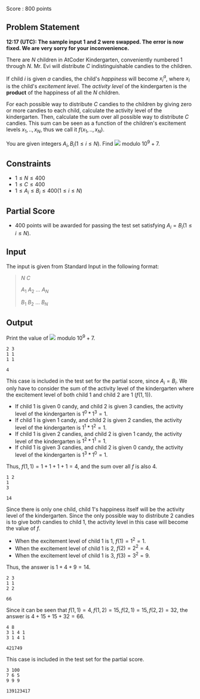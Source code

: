Score : $800$ points

## Problem Statement

**12:17 (UTC): The sample input 1 and 2 were swapped. The error is now fixed. We are very sorry for your inconvenience.**

There are $N$ children in AtCoder Kindergarten, conveniently numbered $1$ through $N$. Mr. Evi will distribute $C$ indistinguishable candies to the children.

If child $i$ is given $a$ candies, the child's *happiness* will become $x_i^a$, where $x_i$ is the child's *excitement level*. The *activity level* of the kindergarten is the **product** of the happiness of all the $N$ children.

For each possible way to distribute $C$ candies to the children by giving zero or more candies to each child, calculate the activity level of the kindergarten. Then, calculate the sum over all possible way to distribute $C$ candies. This sum can be seen as a function of the children's excitement levels $x_1,..,x_N$, thus we call it $f(x_1,..,x_N)$.

You are given integers $A_i,B_i (1 \leq i \leq N)$. Find ![](http://arc059.contest.atcoder.jp/img/arc/059/E_sigmaf.gif) modulo $10^9+7$.

## Constraints

- $1 \leq N \leq 400$
- $1 \leq C \leq 400$
- $1 \leq A_i \leq B_i \leq 400 (1 \leq i \leq N)$

## Partial Score

- $400$ points will be awarded for passing the test set satisfying $A_i=B_i (1 \leq i \leq N)$.

## Input

The input is given from Standard Input in the following format:

> $N$ $C$
> 
> $A_1$ $A_2$ ... $A_N$
> 
> $B_1$ $B_2$ ... $B_N$

## Output

Print the value of ![](http://arc059.contest.atcoder.jp/img/arc/059/E_sigmaf.gif) modulo $10^9+7$.

```input1
2 3
1 1
1 1
```

```output1
4
```

This case is included in the test set for the partial score, since $A_i=B_i$.
We only have to consider the sum of the activity level of the kindergarten where the excitement level of both child $1$ and child $2$ are $1$ ($f(1,1)$).

- If child $1$ is given $0$ candy, and child $2$ is given $3$ candies, the activity level of the kindergarten is $1^0*1^3=1$.
- If child $1$ is given $1$ candy, and child $2$ is given $2$ candies, the activity level of the kindergarten is $1^1*1^2=1$.
- If child $1$ is given $2$ candies, and child $2$ is given $1$ candy, the activity level of the kindergarten is $1^2*1^1=1$.
- If child $1$ is given $3$ candies, and child $2$ is given $0$ candy, the activity level of the kindergarten is $1^3*1^0=1$.

Thus, $f(1,1)=1+1+1+1=4$, and the sum over all $f$ is also $4$.

```input2
1 2
1
3
```

```output2
14
```

Since there is only one child, child $1$'s happiness itself will be the activity level of the kindergarten. Since the only possible way to distribute $2$ candies is to give both candies to child $1$, the activity level in this case will become the value of $f$.

- When the excitement level of child $1$ is $1$, $f(1)=1^2=1$.
- When the excitement level of child $1$ is $2$, $f(2)=2^2=4$.
- When the excitement level of child $1$ is $3$, $f(3)=3^2=9$.

Thus, the answer is $1+4+9=14$.

```input3
2 3
1 1
2 2
```

```output3
66
```

Since it can be seen that $f(1,1)=4 , f(1,2)=15 , f(2,1)=15 , f(2,2)=32$, the answer is $4+15+15+32=66$.

```input4
4 8
3 1 4 1
3 1 4 1
```

```output4
421749
```

This case is included in the test set for the partial score.

```input5
3 100
7 6 5
9 9 9
```

```output5
139123417
```